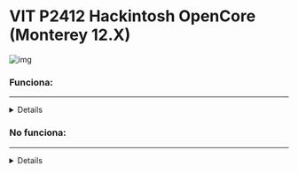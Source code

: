 # VIT P2412 Hackintosh OpenCore (Monterey 12.X)

![img](https://i.imgur.com/ln57R14.png)


### Funciona:
---
<details>

- Bootloader de OpenCore ✅

- Arranque de instalador ✅ (Con un SSD puede tardar cerca de 45 minutos)

- Arranque del sistema ✅

- Puertos USB ✅

- Teclado+Touchpad ✅

- Cámara ✅

- Carga de batería y estadísticas ✅

- Pantalla ✅ (1336x768)

- Tarjeta de audio ✅ (sólo con el códed 23)

- HDMI ✅

- Lector de tarjetas SD  ✅
 
</details>


### No funciona:
---

<details>

- Wi-Fi/Bluetooth ❌ (Las tarjetas de Realtek son completamente incompatibles, cámbiela por una de Intel)

- VGA/Displayport ❌ (Quiero pensar que es por un error de configuración de la tarjeta gráfica o porque el framebuffer de estos procesadores es muy débil)

